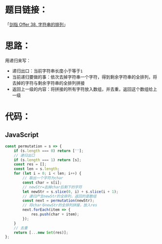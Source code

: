 # 题目链接：

「[剑指 Offer 38. 字符串的排列](https://leetcode-cn.com/problems/zi-fu-chuan-de-pai-lie-lcof/)」

# 思路：

用递归来写：

- 递归出口：当前字符串长度小于等于`1`
- 当前递归要做的事：依次去掉字符串一个字符，得到剩余字符串的全排列，将去掉的字符与剩余字符串的全排列拼接
- 返回上一级的内容：将拼接的所有字符放入数组，并去重，返回这个数组给上一级

# 代码：

## JavaScript

```javascript
const permutation = s => {
    if (s.length === 0) return [''];
    // 递归出口
    if (s.length === 1) return [s];
    const res = [];
    const len = s.length;
    for (let i = 0; i < len; i++) {
        // 取出一个字符为char
        const char = s[i];
        // newStr=去掉char后剩下的字符
        let newStr = s.slice(0, i) + s.slice(i + 1);
        // 递归产生newStr的全排列，返回的是数组
        const next = permutation(newStr);
        // 将char与newStr的全排列拼接，放入res
        next.forEach(item => {
            res.push(char + item);
        });
    }
    // 去重
    return [...new Set(res)];
};
```

